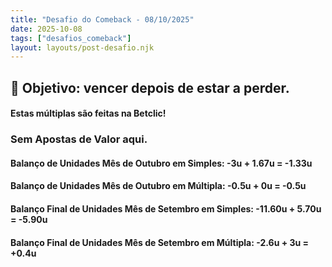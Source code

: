```yaml
---
title: "Desafio do Comeback - 08/10/2025"
date: 2025-10-08
tags: ["desafios_comeback"]
layout: layouts/post-desafio.njk
---
```


## 🎯 Objetivo: vencer depois de estar a perder.

#### Estas múltiplas são feitas na Betclic!

### Sem Apostas de Valor aqui.

#### Balanço de Unidades Mês de Outubro em Simples: -3u + 1.67u = -1.33u
#### Balanço de Unidades Mês de Outubro em Múltipla: -0.5u + 0u = -0.5u

#### Balanço Final de Unidades Mês de Setembro em Simples: -11.60u + 5.70u = -5.90u
#### Balanço Final de Unidades Mês de Setembro em Múltipla: -2.6u + 3u = +0.4u